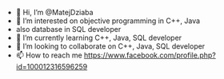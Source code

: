 - 👋 Hi, I’m @MatejDziaba
- 👀 I’m interested on objective programming in C++, Java
-    also database in SQL developer
- 🌱 I’m currently learning C++, Java, SQL developer
- 💞️ I’m looking to collaborate on C++, Java, SQL developer
- 📫 How to reach me https://www.facebook.com/profile.php?id=100012316596259


